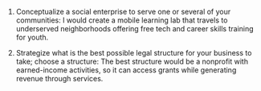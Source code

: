 1. Conceptualize a social enterprise to serve one or several of your communities:
I would create a mobile learning lab that travels to underserved neighborhoods offering free tech and career skills training for youth.

2. Strategize what is the best possible legal structure for your business to take; choose a structure:
The best structure would be a nonprofit with earned-income activities, so it can access grants while generating revenue through services. 